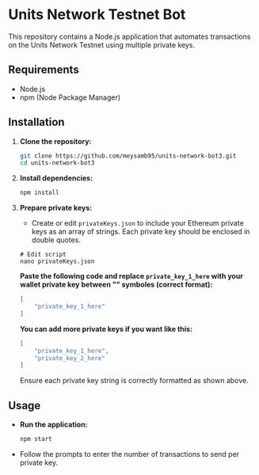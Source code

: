 # Units Network Testnet Bot

This repository contains a Node.js application that automates transactions on the Units Network Testnet using multiple private keys.

## Requirements

- Node.js
- npm (Node Package Manager)

## Installation

1. **Clone the repository:**

   ```bash
   git clone https://github.com/meysamb95/units-network-bot3.git
   cd units-network-bot3
   ```

2. **Install dependencies:**

   ```bash
   npm install
   ```

3. **Prepare private keys:**

   - Create or edit `privateKeys.json` to include your Ethereum private keys as an array of strings. Each private key should be enclosed in double quotes.

   ```console
   # Edit script
   nano privateKeys.json
   ```

   **Paste the following code and replace `private_key_1_here` with your wallet private key between "" symboles (correct format):**
   ```json
   [
       "private_key_1_here"
   ]
   ```

   **You can add more private keys if you want like this:**
   ```json
   [
       "private_key_1_here",
       "private_key_2_here"
   ]
   ```

   Ensure each private key string is correctly formatted as shown above.


## Usage

- **Run the application:**

  ```bash
  npm start
  ```

- Follow the prompts to enter the number of transactions to send per private key.
